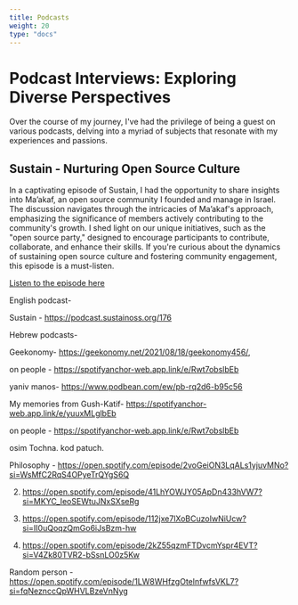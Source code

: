 ```yaml
---
title: Podcasts
weight: 20
type: "docs"
---
```


# Podcast Interviews: Exploring Diverse Perspectives

Over the course of my journey, I've had the privilege of being a guest on various podcasts, delving into a myriad of subjects that resonate with my experiences and passions.

## Sustain - Nurturing Open Source Culture

In a captivating episode of Sustain, I had the opportunity to share insights into Ma’akaf, an open source community I founded and manage in Israel. The discussion navigates through the intricacies of Ma’akaf's approach, emphasizing the significance of members actively contributing to the community's growth. I shed light on our unique initiatives, such as the "open source party," designed to encourage participants to contribute, collaborate, and enhance their skills. If you're curious about the dynamics of sustaining open source culture and fostering community engagement, this episode is a must-listen.

[Listen to the episode here](https://podcast.sustainoss.org/176)


English podcast- 
   
   Sustain - https://podcast.sustainoss.org/176


Hebrew podcasts-

Geekonomy- https://geekonomy.net/2021/08/18/geekonomy456/,

on people - https://spotifyanchor-web.app.link/e/Rwt7obslbEb

yaniv manos- https://www.podbean.com/ew/pb-rq2d6-b95c56

My memories from Gush-Katif- https://spotifyanchor-web.app.link/e/yuuxMLglbEb

on people - https://spotifyanchor-web.app.link/e/Rwt7obslbEb


osim Tochna. kod patuch.

Philosophy - https://open.spotify.com/episode/2voGeiON3LqALs1yjuvMNo?si=WsMfC2RqS4OPyeTrQYgS6Q

2. https://open.spotify.com/episode/41LhYOWJY05ApDn433hVW7?si=MKYC_IeoSEWtuJNxSXseRg

3. https://open.spotify.com/episode/112jxe7lXoBCuzoIwNiUcw?si=II0uQoqzQmGo6iJsBzm-hw

4. https://open.spotify.com/episode/2kZ55qzmFTDvcmYspr4EVT?si=V4Zk80TVR2-bSsnLO0z5Kw



Random person - https://open.spotify.com/episode/1LW8WHfzgOtelnfwfsVKL7?si=fqNeznccQpWHVLBzeVnNyg
